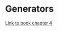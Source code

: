 # Generators

[Link to book chapter 4][1]

[1]:https://github.com/getify/You-Dont-Know-JS/blob/master/async%20%26%20performance/ch4.md

